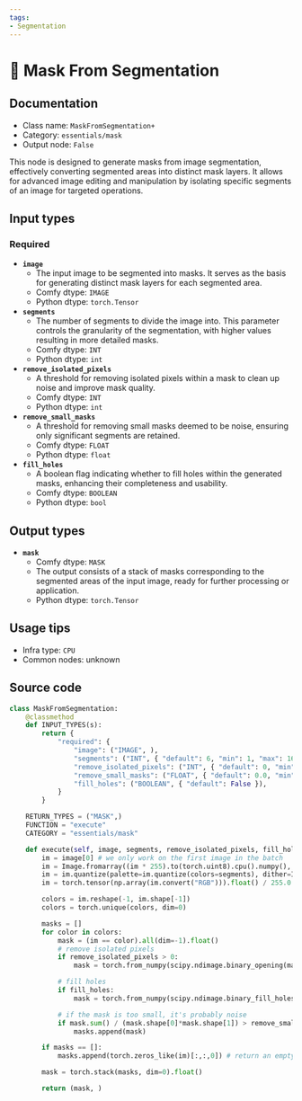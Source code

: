 ```yaml
---
tags:
- Segmentation
---
```


# 🔧 Mask From Segmentation
## Documentation
- Class name: `MaskFromSegmentation+`
- Category: `essentials/mask`
- Output node: `False`

This node is designed to generate masks from image segmentation, effectively converting segmented areas into distinct mask layers. It allows for advanced image editing and manipulation by isolating specific segments of an image for targeted operations.
## Input types
### Required
- **`image`**
    - The input image to be segmented into masks. It serves as the basis for generating distinct mask layers for each segmented area.
    - Comfy dtype: `IMAGE`
    - Python dtype: `torch.Tensor`
- **`segments`**
    - The number of segments to divide the image into. This parameter controls the granularity of the segmentation, with higher values resulting in more detailed masks.
    - Comfy dtype: `INT`
    - Python dtype: `int`
- **`remove_isolated_pixels`**
    - A threshold for removing isolated pixels within a mask to clean up noise and improve mask quality.
    - Comfy dtype: `INT`
    - Python dtype: `int`
- **`remove_small_masks`**
    - A threshold for removing small masks deemed to be noise, ensuring only significant segments are retained.
    - Comfy dtype: `FLOAT`
    - Python dtype: `float`
- **`fill_holes`**
    - A boolean flag indicating whether to fill holes within the generated masks, enhancing their completeness and usability.
    - Comfy dtype: `BOOLEAN`
    - Python dtype: `bool`
## Output types
- **`mask`**
    - Comfy dtype: `MASK`
    - The output consists of a stack of masks corresponding to the segmented areas of the input image, ready for further processing or application.
    - Python dtype: `torch.Tensor`
## Usage tips
- Infra type: `CPU`
- Common nodes: unknown


## Source code
```python
class MaskFromSegmentation:
    @classmethod
    def INPUT_TYPES(s):
        return {
            "required": {
                "image": ("IMAGE", ),
                "segments": ("INT", { "default": 6, "min": 1, "max": 16, "step": 1, }),
                "remove_isolated_pixels": ("INT", { "default": 0, "min": 0, "max": 32, "step": 1, }),
                "remove_small_masks": ("FLOAT", { "default": 0.0, "min": 0., "max": 1., "step": 0.01, }),
                "fill_holes": ("BOOLEAN", { "default": False }),
            }
        }

    RETURN_TYPES = ("MASK",)
    FUNCTION = "execute"
    CATEGORY = "essentials/mask"

    def execute(self, image, segments, remove_isolated_pixels, fill_holes, remove_small_masks):
        im = image[0] # we only work on the first image in the batch
        im = Image.fromarray((im * 255).to(torch.uint8).cpu().numpy(), mode="RGB")
        im = im.quantize(palette=im.quantize(colors=segments), dither=Image.Dither.NONE)
        im = torch.tensor(np.array(im.convert("RGB"))).float() / 255.0

        colors = im.reshape(-1, im.shape[-1])
        colors = torch.unique(colors, dim=0)

        masks = []
        for color in colors:
            mask = (im == color).all(dim=-1).float()
            # remove isolated pixels
            if remove_isolated_pixels > 0:
                mask = torch.from_numpy(scipy.ndimage.binary_opening(mask.cpu().numpy(), structure=np.ones((remove_isolated_pixels, remove_isolated_pixels))))

            # fill holes
            if fill_holes:
                mask = torch.from_numpy(scipy.ndimage.binary_fill_holes(mask.cpu().numpy()))

            # if the mask is too small, it's probably noise
            if mask.sum() / (mask.shape[0]*mask.shape[1]) > remove_small_masks:
                masks.append(mask)

        if masks == []:
            masks.append(torch.zeros_like(im)[:,:,0]) # return an empty mask if no masks were found, prevents errors

        mask = torch.stack(masks, dim=0).float()

        return (mask, )

```
